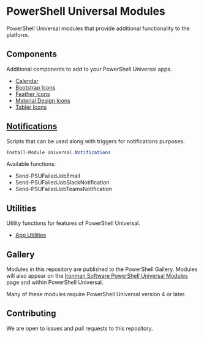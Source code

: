 # PowerShell Universal Modules

PowerShell Universal modules that provide additional functionality to the platform.

## Components

Additional components to add to your PowerShell Universal apps. 

- [Calendar](/Components/Calendar/)
- [Bootstrap Icons](/Components/Icons.Bootstrap/)
- [Feather Icons](/Components/Icons.Feather/)
- [Material Design Icons](/Components/Icons.MaterialDesign/)
- [Tabler Icons](/Components/Icons.Tabler/)

## [Notifications](/Notifications/Universal.Notifications/README.md)

Scripts that can be used along with triggers for notifications purposes. 

```powershell
Install-Module Universal.Notifications
```

Available functions: 

- Send-PSUFailedJobEmail
- Send-PSUFailedJobSlackNotification
- Send-PSUFailedJobTeamsNotification

## Utilities

Utility functions for features of PowerShell Universal. 

- [App Utilities](/Utilities/Universal.Utilities.Apps/)

## Gallery

Modules in this repository are published to the PowerShell Gallery. Modules will also appear on the [Ironman Software PowerShell Universal Modules](https://ironmansoftware.com/powershell-universal/modules) page and within PowerShell Universal. 

Many of these modules require PowerShell Universal version 4 or later.

## Contributing

We are open to issues and pull requests to this repository. 